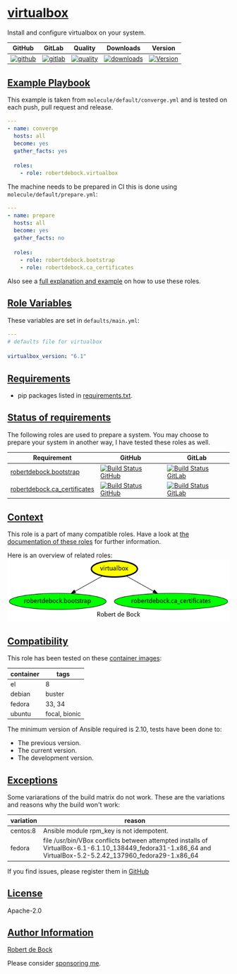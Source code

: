 # [virtualbox](#virtualbox)

Install and configure virtualbox on your system.

|GitHub|GitLab|Quality|Downloads|Version|
|------|------|-------|---------|-------|
|[![github](https://github.com/robertdebock/ansible-role-virtualbox/workflows/Ansible%20Molecule/badge.svg)](https://github.com/robertdebock/ansible-role-virtualbox/actions)|[![gitlab](https://gitlab.com/robertdebock/ansible-role-virtualbox/badges/master/pipeline.svg)](https://gitlab.com/robertdebock/ansible-role-virtualbox)|[![quality](https://img.shields.io/ansible/quality/46445)](https://galaxy.ansible.com/robertdebock/virtualbox)|[![downloads](https://img.shields.io/ansible/role/d/46445)](https://galaxy.ansible.com/robertdebock/virtualbox)|[![Version](https://img.shields.io/github/release/robertdebock/ansible-role-virtualbox.svg)](https://github.com/robertdebock/ansible-role-virtualbox/releases/)|

## [Example Playbook](#example-playbook)

This example is taken from `molecule/default/converge.yml` and is tested on each push, pull request and release.
```yaml
---
- name: converge
  hosts: all
  become: yes
  gather_facts: yes

  roles:
    - role: robertdebock.virtualbox
```

The machine needs to be prepared in CI this is done using `molecule/default/prepare.yml`:
```yaml
---
- name: prepare
  hosts: all
  become: yes
  gather_facts: no

  roles:
    - role: robertdebock.bootstrap
    - role: robertdebock.ca_certificates
```

Also see a [full explanation and example](https://robertdebock.nl/how-to-use-these-roles.html) on how to use these roles.

## [Role Variables](#role-variables)

These variables are set in `defaults/main.yml`:
```yaml
---
# defaults file for virtualbox

virtualbox_version: "6.1"
```

## [Requirements](#requirements)

- pip packages listed in [requirements.txt](https://github.com/robertdebock/ansible-role-virtualbox/blob/master/requirements.txt).

## [Status of requirements](#status-of-requirements)

The following roles are used to prepare a system. You may choose to prepare your system in another way, I have tested these roles as well.

| Requirement | GitHub | GitLab |
|-------------|--------|--------|
|[robertdebock.bootstrap](https://galaxy.ansible.com/robertdebock/bootstrap)|[![Build Status GitHub](https://github.com/robertdebock/ansible-role-bootstrap/workflows/Ansible%20Molecule/badge.svg)](https://github.com/robertdebock/ansible-role-bootstrap/actions)|[![Build Status GitLab ](https://gitlab.com/robertdebock/ansible-role-bootstrap/badges/master/pipeline.svg)](https://gitlab.com/robertdebock/ansible-role-bootstrap)|
|[robertdebock.ca_certificates](https://galaxy.ansible.com/robertdebock/ca_certificates)|[![Build Status GitHub](https://github.com/robertdebock/ansible-role-ca_certificates/workflows/Ansible%20Molecule/badge.svg)](https://github.com/robertdebock/ansible-role-ca_certificates/actions)|[![Build Status GitLab ](https://gitlab.com/robertdebock/ansible-role-ca_certificates/badges/master/pipeline.svg)](https://gitlab.com/robertdebock/ansible-role-ca_certificates)|

## [Context](#context)

This role is a part of many compatible roles. Have a look at [the documentation of these roles](https://robertdebock.nl/) for further information.

Here is an overview of related roles:
![dependencies](https://raw.githubusercontent.com/robertdebock/ansible-role-virtualbox/png/requirements.png "Dependencies")

## [Compatibility](#compatibility)

This role has been tested on these [container images](https://hub.docker.com/u/robertdebock):

|container|tags|
|---------|----|
|el|8|
|debian|buster|
|fedora|33, 34|
|ubuntu|focal, bionic|

The minimum version of Ansible required is 2.10, tests have been done to:

- The previous version.
- The current version.
- The development version.

## [Exceptions](#exceptions)

Some variarations of the build matrix do not work. These are the variations and reasons why the build won't work:

| variation                 | reason                 |
|---------------------------|------------------------|
| centos:8 | Ansible module rpm_key is not idempotent. |
| fedora | file /usr/bin/VBox conflicts between attempted installs of VirtualBox-6.1-6.1.10_138449_fedora31-1.x86_64 and VirtualBox-5.2-5.2.42_137960_fedora29-1.x86_64 |


If you find issues, please register them in [GitHub](https://github.com/robertdebock/ansible-role-virtualbox/issues)

## [License](#license)

Apache-2.0


## [Author Information](#author-information)

[Robert de Bock](https://robertdebock.nl/)

Please consider [sponsoring me](https://github.com/sponsors/robertdebock).
